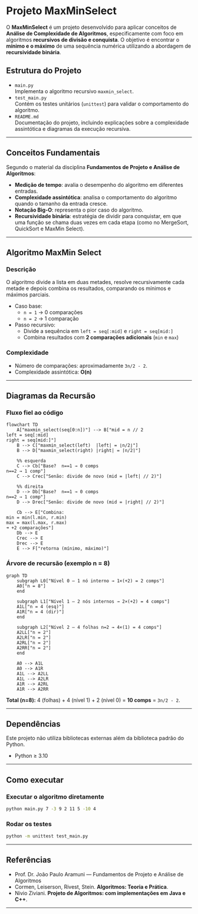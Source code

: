 # Projeto MaxMinSelect

O **MaxMinSelect** é um projeto desenvolvido para aplicar conceitos de **Análise de Complexidade de Algoritmos**, especificamente com foco em algoritmos **recursivos de divisão e conquista**. O objetivo é encontrar o **mínimo e o máximo** de uma sequência numérica utilizando a abordagem de **recursividade binária**.

## Estrutura do Projeto

- `main.py`  
  Implementa o algoritmo recursivo `maxmin_select`.
- `test_main.py`  
  Contém os testes unitários (`unittest`) para validar o comportamento do algoritmo.
- `README.md`  
  Documentação do projeto, incluindo explicações sobre a complexidade assintótica e diagramas da execução recursiva.

---

## Conceitos Fundamentais

Segundo o material da disciplina **Fundamentos de Projeto e Análise de Algoritmos**:

- **Medição de tempo**: avalia o desempenho do algoritmo em diferentes entradas.  
- **Complexidade assintótica**: analisa o comportamento do algoritmo quando o tamanho da entrada cresce.  
- **Notação Big-O**: representa o pior caso do algoritmo.  
- **Recursividade binária**: estratégia de dividir para conquistar, em que uma função se chama duas vezes em cada etapa (como no MergeSort, QuickSort e MaxMin Select).  

---

## Algoritmo MaxMin Select

### Descrição
O algoritmo divide a lista em duas metades, resolve recursivamente cada metade e depois combina os resultados, comparando os mínimos e máximos parciais.  

- Caso base:  
  - `n = 1` → 0 comparações  
  - `n = 2` → 1 comparação  
- Passo recursivo:  
  - Divide a sequência em `left = seq[:mid]` e `right = seq[mid:]`  
  - Combina resultados com **2 comparações adicionais** (`min` e `max`)

### Complexidade
- Número de comparações: aproximadamente `3n/2 - 2`.  
- Complexidade assintótica: **O(n)**  

---

## Diagramas da Recursão

### Fluxo fiel ao código
```mermaid
flowchart TD
    A["maxmin_select(seq[0:n])"] --> B["mid = n // 2
left = seq[:mid]
right = seq[mid:]"]
    B --> C["maxmin_select(left)  |left| = ⌊n/2⌋"]
    B --> D["maxmin_select(right) |right| = ⌈n/2⌉"]

    %% esquerda
    C --> Cb["Base?  n==1 → 0 comps
n==2 → 1 comp"]
    C --> Crec["Senão: divide de novo (mid = |left| // 2)"]

    %% direita
    D --> Db["Base?  n==1 → 0 comps
n==2 → 1 comp"]
    D --> Drec["Senão: divide de novo (mid = |right| // 2)"]

    Cb --> E["Combina:
min = min(l.min, r.min)
max = max(l.max, r.max)
➜ +2 comparações"]
    Db --> E
    Crec --> E
    Drec --> E
    E --> F["retorna (mínimo, máximo)"]
```

### Árvore de recursão (exemplo n = 8)
```mermaid
graph TD
    subgraph L0["Nível 0 — 1 nó interno → 1×(+2) = 2 comps"]
    A0["n = 8"]
    end

    subgraph L1["Nível 1 — 2 nós internos → 2×(+2) = 4 comps"]
    A1L["n = 4 (esq)"]
    A1R["n = 4 (dir)"]
    end

    subgraph L2["Nível 2 — 4 folhas n=2 → 4×(1) = 4 comps"]
    A2LL["n = 2"]
    A2LR["n = 2"]
    A2RL["n = 2"]
    A2RR["n = 2"]
    end

    A0 --> A1L
    A0 --> A1R
    A1L --> A2LL
    A1L --> A2LR
    A1R --> A2RL
    A1R --> A2RR
```
**Total (n=8):** 4 (folhas) + 4 (nível 1) + 2 (nível 0) = **10 comps** = `3n/2 - 2`.

---

## Dependências

Este projeto não utiliza bibliotecas externas além da biblioteca padrão do Python.

- Python ≥ 3.10

---

## Como executar

### Executar o algoritmo diretamente
```bash
python main.py 7 -3 9 2 11 5 -10 4
```

### Rodar os testes
```bash
python -m unittest test_main.py
```

---

## Referências

- Prof. Dr. João Paulo Aramuni — Fundamentos de Projeto e Análise de Algoritmos  
- Cormen, Leiserson, Rivest, Stein. **Algoritmos: Teoria e Prática**.  
- Nivio Ziviani. **Projeto de Algoritmos: com implementações em Java e C++**.  

---
